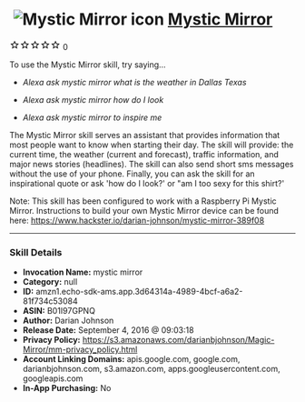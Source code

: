 # &nbsp;<img src="skill_icon" alt="Mystic Mirror icon" width="36"> [Mystic Mirror](http://alexa.amazon.com/#skills/amzn1.echo-sdk-ams.app.3d64314a-4989-4bcf-a6a2-81f734c53084)
![0 stars](../../images/ic_star_border_black_18dp_1x.png)![0 stars](../../images/ic_star_border_black_18dp_1x.png)![0 stars](../../images/ic_star_border_black_18dp_1x.png)![0 stars](../../images/ic_star_border_black_18dp_1x.png)![0 stars](../../images/ic_star_border_black_18dp_1x.png) 0

To use the Mystic Mirror skill, try saying...

* *Alexa ask mystic mirror what is the weather in Dallas Texas*

* *Alexa ask mystic mirror how do I look*

* *Alexa ask mystic mirror to inspire me*

The Mystic Mirror skill serves an assistant that provides information that most people want to know when starting their day. The skill will provide: the current time, the weather (current and forecast), traffic information, and major news stories (headlines). The skill can also send short sms messages without the use of your phone. Finally, you can ask the skill for an inspirational quote or ask 'how do I look?' or "am I too sexy for this shirt?'

Note: This skill has been configured to work with a Raspberry Pi Mystic Mirror. Instructions to build your own Mystic Mirror device can be found here: https://www.hackster.io/darian-johnson/mystic-mirror-389f08

***

### Skill Details

* **Invocation Name:** mystic mirror
* **Category:** null
* **ID:** amzn1.echo-sdk-ams.app.3d64314a-4989-4bcf-a6a2-81f734c53084
* **ASIN:** B01I97GPNQ
* **Author:** Darian Johnson
* **Release Date:** September 4, 2016 @ 09:03:18
* **Privacy Policy:** https://s3.amazonaws.com/darianbjohnson/Magic-Mirror/mm-privacy_policy.html
* **Account Linking Domains:** apis.google.com, google.com, darianbjohnson.com, s3.amazon.com, apps.googleusercontent.com, googleapis.com
* **In-App Purchasing:** No
